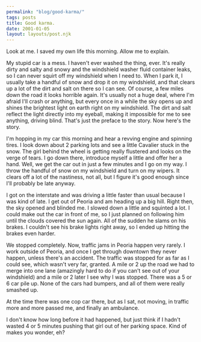 ```yaml
---
permalink: "blog/good-karma/"
tags: posts
title: Good karma.
date: 2001-01-05
layout: layouts/post.njk
---
```


Look at me. I saved my own life this morning. Allow me to explain.

My stupid car is a mess. I haven't ever washed the thing, ever. It's really dirty and salty and snowy and the windshield washer fluid container leaks, so I can never squirt off my windshield when I need to. When I park it, I usually take a handful of snow and drop it on my windshield, and that clears up a lot of the dirt and salt on there so I can see. Of course, a few miles down the road it looks horrible again. It's usually not a huge deal, where I'm afraid I'll crash or anything, but every once in a while the sky opens up and shines the brightest light on earth right on my windshield. The dirt and salt reflect the light directly into my eyeball, making it impossible for me to see anything, driving blind. That's just the preface to the story. Now here's the story.

I'm hopping in my car this morning and hear a revving engine and spinning tires. I look down about 2 parking lots and see a little Cavalier stuck in the snow. The girl behind the wheel is getting really flustered and looks on the verge of tears. I go down there, introduce myself a little and offer her a hand. Well, we get the car out in just a few minutes and I go on my way. I throw the handful of snow on my windshield and turn on my wipers. It clears off a lot of the nastiness, not all, but I figure it's good enough since I'll probably be late anyway.

I got on the interstate and was driving a little faster than usual because I was kind of late. I get out of Peoria and am heading up a big hill. Right then, the sky opened and blinded me. I slowed down a little and squinted a lot. I could make out the car in front of me, so I just planned on following him until the clouds covered the sun again. All of the sudden he slams on his brakes. I couldn't see his brake lights right away, so I ended up hitting the brakes even harder. 

We stopped completely. Now, traffic jams in Peoria happen very rarely. I work outside of Peoria, and once I get through downtown they never happen, unless there's an accident. The traffic was stopped for as far as I could see, which wasn't very far, granted. A mile or 2 up the road we had to merge into one lane (amazingly hard to do if you can't see out of your windshield) and a mile or 2 later I see why I was stopped. There was a 5 or 6 car pile up. None of the cars had bumpers, and all of them were really smashed up.

At the time there was one cop car there, but as I sat, not moving, in traffic more and more passed me, and finally an ambulance.

I don't know how long before it had happened, but just think if I hadn't wasted 4 or 5 minutes pushing that girl out of her parking space. Kind of makes you wonder, eh?